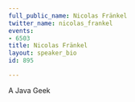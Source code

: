 ```yaml
---
full_public_name: Nicolas Fränkel
twitter_name: nicolas_frankel
events:
- 6503
title: Nicolas Fränkel
layout: speaker_bio
id: 895

---
```

A Java Geek